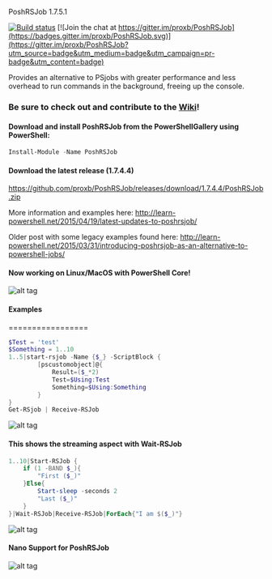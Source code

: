 PoshRSJob 1.7.5.1

[![Build status](https://ci.appveyor.com/api/projects/status/svrd4ho4otugki24?svg=true)](https://ci.appveyor.com/project/proxb/poshrsjob) [![Join the chat at https://gitter.im/proxb/PoshRSJob](https://badges.gitter.im/proxb/PoshRSJob.svg)](https://gitter.im/proxb/PoshRSJob?utm_source=badge&utm_medium=badge&utm_campaign=pr-badge&utm_content=badge)

Provides an alternative to PSjobs with greater performance and less overhead to run commands in the background, freeing up the console.

### Be sure to check out and contribute to the [Wiki](https://github.com/proxb/PoshRSJob/wiki)!

#### Download and install PoshRSJob from the PowerShellGallery using PowerShell:
```PowerShell
Install-Module -Name PoshRSJob
```

#### Download the latest release (1.7.4.4)
https://github.com/proxb/PoshRSJob/releases/download/1.7.4.4/PoshRSJob.zip


More information and examples here: http://learn-powershell.net/2015/04/19/latest-updates-to-poshrsjob/

Older post with some legacy examples found here: http://learn-powershell.net/2015/03/31/introducing-poshrsjob-as-an-alternative-to-powershell-jobs/

#### Now working on Linux/MacOS with PowerShell Core!
![alt tag](https://github.com/proxb/PoshRSJob/blob/master/Images/PoshRSJob.gif)

#### Examples
=================
```PowerShell
$Test = 'test'
$Something = 1..10
1..5|start-rsjob -Name {$_} -ScriptBlock {
        [pscustomobject]@{
            Result=($_*2)
            Test=$Using:Test
            Something=$Using:Something
        }
}            
Get-RSjob | Receive-RSJob
```
![alt tag](https://github.com/proxb/PoshRSJob/blob/master/Images/GetRSJob-ReceiveRSJob.gif)

#### This shows the streaming aspect with Wait-RSJob
```PowerShell
1..10|Start-RSJob {
    if (1 -BAND $_){
        "First ($_)"
    }Else{
        Start-sleep -seconds 2
        "Last ($_)"
    }
}|Wait-RSJob|Receive-RSJob|ForEach{"I am $($_)"}
```
![alt tag](https://github.com/proxb/PoshRSJob/blob/master/Images/RSJobStreamingExample.gif)

#### Nano Support for PoshRSJob
![alt tag](https://github.com/proxb/PoshRSJob/blob/master/Images/NanoPoshRSJob.png)
